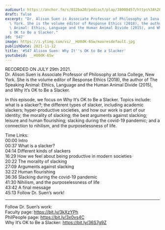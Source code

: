 ```yaml
---
audiourl: https://anchor.fm/s/822ba20/podcast/play/38008457/https%3A%2F%2Fd3ctxlq1ktw2nl.cloudfront.net%2Fstaging%2F2021-6-29%2F45d21e20-ba3c-23bd-804c-d50a2cfc4f99.m4a
draft: false
excerpt: "Dr. Alison Suen is Associate Professor of Philosophy at Iona College, New\
  \ York. She is the volume editor of Response Ethics (2018), the author of The Speaking\
  \ Animal: Ethics, Language and the Human Animal Divide (2015), and Why It\u2019\
  s OK to Be a Slacker."
id: '547'
image: https://i.ytimg.com/vi/__HU0dK-6Sw/maxresdefault.jpg
publishDate: 2021-11-12
title: '#547 Alison Suen: Why It''s OK to Be a Slacker'
youtubeid: __HU0dK-6Sw
---
```

<div class="timelinks">

RECORDED ON JULY 29th 2021.  
Dr. Alison Suen is Associate Professor of Philosophy at Iona College, New York. She is the volume editor of Response Ethics (2018), the author of The Speaking Animal: Ethics, Language and the Human Animal Divide (2015), and Why It’s OK to Be a Slacker.

In this episode, we focus on Why It’s OK to Be a Slacker. Topics include: what is a slacker?; the different types of slacker, including academic slackers; hyper-productive societies, and how our work is part of our identity; the morality of slacking; the best arguments against slacking; leisure and human flourishing; slacking during the covid-19 pandemic; and a connection to nihilism, and the purposelessness of life.

Time Links:  
<time>00:00</time> Intro  
<time>00:37</time> What is a slacker?  
<time>04:14</time> Different kinds of slackers  
<time>16:29</time> How we feel about being productive in modern societies  
<time>20:22</time> The morality of slacking  
<time>27:09</time> Arguments against slacking  
<time>32:22</time> Human flourishing  
<time>36:36</time> Slacking during the covid-19 pandemic  
<time>41:30</time> Nihilism, and the purposelessness of life  
<time>43:42</time> A final message  
<time>45:13</time> Follow Dr. Suen’s work!

---

Follow Dr. Suen’s work:  
Faculty page: https://bit.ly/3kXzYPh  
PhilPeople page: https://bit.ly/3x0vs4C  
Why It’s OK to Be a Slacker: https://bit.ly/36S7g9Z
</div>

